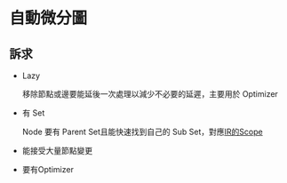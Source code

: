 # 自動微分圖

## 訴求

- Lazy

    移除節點或邊要能延後一次處理以減少不必要的延遲，主要用於 Optimizer

- 有 Set

    Node 要有 Parent Set且能快速找到自己的 Sub Set，對應[IR的Scope](./IR.md#scope)

- 能接受大量節點變更
- 要有Optimizer
